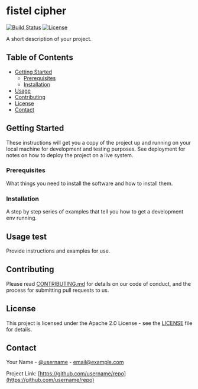 # fistel cipher

[![Build Status](https://travis-ci.org/username/repo.svg?branch=master)](https://travis-ci.org/username/repo)
[![License](https://img.shields.io/badge/License-Apache%202.0-blue.svg)](https://opensource.org/licenses/Apache-2.0)

A short description of your project.

## Table of Contents

- [Getting Started](#getting-started)
  - [Prerequisites](#prerequisites)
  - [Installation](#installation)
- [Usage](#usage)
- [Contributing](#contributing)
- [License](#license)
- [Contact](#contact)

## Getting Started

These instructions will get you a copy of the project up and running on your local machine for development and testing purposes. See deployment for notes on how to deploy the project on a live system.

### Prerequisites

What things you need to install the software and how to install them.


### Installation

A step by step series of examples that tell you how to get a development env running.


## Usage test

Provide instructions and examples for use.

## Contributing

Please read [CONTRIBUTING.md](https://gist.github.com/username/project/blob/master/CONTRIBUTING.md) for details on our code of conduct, and the process for submitting pull requests to us.

## License

This project is licensed under the Apache 2.0 License - see the [LICENSE](https://opensource.org/licenses/Apache-2.0) file for details.

## Contact

Your Name - [@username](https://twitter.com/username) - email@example.com

Project Link: [https://github.com/username/repo](https://github.com/username/repo)
